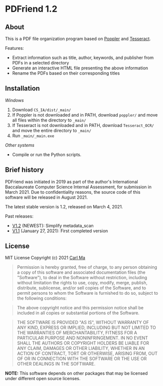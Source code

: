 # PDFriend 1.2

## About
This is a PDF file organization program based on [Poppler](https://github.com/freedesktop/poppler) and [Tesseract](https://github.com/tesseract-ocr/tesseract). 

Features:
* Extract information such as title, author, keywords, and publisher from PDFs in a selected directory
* Generate an interactive HTML file presenting the above information
* Rename the PDFs based on their corresponding titles

## Installation

*Windows*
1. Download `CS_IA/dist/_main/`
1. If Poppler is not downloaded and in PATH, download `poppler/` and move all files within the directory to `_main/`
1. If Tesseract is not downloaded and in PATH, download `Tesseract_OCR/` and move the entire directory to `_main/`
1. Run `_main/_main.exe`

*Other systems*
* Compile or run the Python scripts.

## Brief history
PDFriend was initiated in 2019 as part of the author's International Baccalaureate Computer Science Internal Assessment, for submission in March 2021. Due to confidentiality reasons, the source code of this software will be released in August 2021. 

The latest stable version is 1.2, released on March 4, 2021.

Past releases:
* [V1.2](https://github.com/macarl08/ibcs2021) (NEWEST): Simplify metadata_scan
* [V1.1](https://github.com/macarl08/ibcs2021/tree/887796597a0ec61a93971fc5fdc84727e19d3bc7) (January 27, 2021): First completed version


## License

MIT License
Copyright (c) 2021 [Carl Ma](https://github.com/macarl08)

> Permission is hereby granted, free of charge, to any person obtaining a copy
> of this software and associated documentation files (the "Software"), to deal
> in the Software without restriction, including without limitation the rights
> to use, copy, modify, merge, publish, distribute, sublicense, and/or sell
> copies of the Software, and to permit persons to whom the Software is
> furnished to do so, subject to the following conditions:

> The above copyright notice and this permission notice shall be included in all
> copies or substantial portions of the Software.

> THE SOFTWARE IS PROVIDED "AS IS", WITHOUT WARRANTY OF ANY KIND, EXPRESS OR
> IMPLIED, INCLUDING BUT NOT LIMITED TO THE WARRANTIES OF MERCHANTABILITY,
> FITNESS FOR A PARTICULAR PURPOSE AND NONINFRINGEMENT. IN NO EVENT SHALL THE
> AUTHORS OR COPYRIGHT HOLDERS BE LIABLE FOR ANY CLAIM, DAMAGES OR OTHER
> LIABILITY, WHETHER IN AN ACTION OF CONTRACT, TORT OR OTHERWISE, ARISING FROM,
> OUT OF OR IN CONNECTION WITH THE SOFTWARE OR THE USE OR OTHER DEALINGS IN THE
> SOFTWARE.

**NOTE:** This software depends on other packages that may be licensed under different open source licenses.
